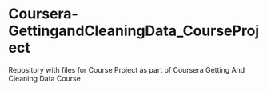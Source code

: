 # Coursera-GettingandCleaningData_CourseProject
Repository with files for Course Project as part of Coursera Getting And Cleaning Data Course
